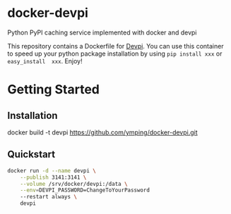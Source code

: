 # docker-devpi
Python PyPI caching service implemented with docker and devpi

This repository contains a Dockerfile for [Devpi](http://doc.devpi.net/latest/).
You can use this container to speed up your python package installation by using `pip install xxx` or `easy_install  xxx`. Enjoy!

# Getting Started

## Installation
docker build -t devpi https://github.com/ymping/docker-devpi.git

## Quickstart

```bash
docker run -d --name devpi \
	--publish 3141:3141 \
	--volume /srv/docker/devpi:/data \
	--env=DEVPI_PASSWORD=ChangeToYourPassword
	--restart always \
	devpi
```
